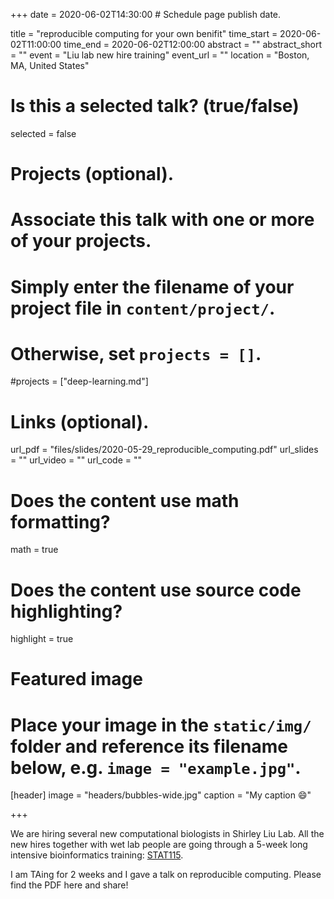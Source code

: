 +++
date = 2020-06-02T14:30:00  # Schedule page publish date.

title = "reproducible computing for your own benifit"
time_start = 2020-06-02T11:00:00
time_end = 2020-06-02T12:00:00
abstract = ""
abstract_short = ""
event = "Liu lab new hire training"
event_url = ""
location = "Boston, MA, United States"

# Is this a selected talk? (true/false)
selected = false

# Projects (optional).
#   Associate this talk with one or more of your projects.
#   Simply enter the filename of your project file in `content/project/`.
#   Otherwise, set `projects = []`.
#projects = ["deep-learning.md"]

# Links (optional).
url_pdf = "files/slides/2020-05-29_reproducible_computing.pdf"
url_slides = ""
url_video = ""
url_code = ""

# Does the content use math formatting?
math = true

# Does the content use source code highlighting?
highlight = true

# Featured image
# Place your image in the `static/img/` folder and reference its filename below, e.g. `image = "example.jpg"`.
[header]
image = "headers/bubbles-wide.jpg"
caption = "My caption :smile:"

+++

We are hiring several new computational biologists in Shirley Liu Lab. All the new hires together with wet lab people 
are going through a 5-week long intensive bioinformatics training: [STAT115](https://liulab-dfci.github.io/teaching).

I am TAing for 2 weeks and I gave a talk on reproducible computing. Please find the PDF here and share!
